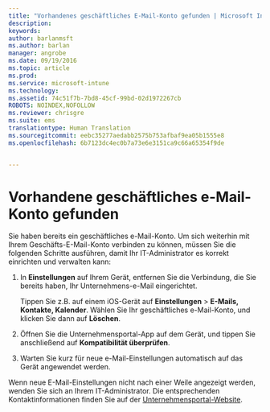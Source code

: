 ```yaml
---
title: "Vorhandenes geschäftliches E-Mail-Konto gefunden | Microsoft Intune"
description: 
keywords: 
author: barlanmsft
ms.author: barlan
manager: angrobe
ms.date: 09/19/2016
ms.topic: article
ms.prod: 
ms.service: microsoft-intune
ms.technology: 
ms.assetid: 74c51f7b-7bd8-45cf-99bd-02d1972267cb
ROBOTS: NOINDEX,NOFOLLOW
ms.reviewer: chrisgre
ms.suite: ems
translationtype: Human Translation
ms.sourcegitcommit: eebc35277aedabb2575b753afbaf9ea05b1555e8
ms.openlocfilehash: 6b7123dc4ec0b7a73e6e3151ca9c66a65354f9de


---
```


# <a name="existing-company-email-account-found"></a>Vorhandene geschäftliches e-Mail-Konto gefunden

Sie haben bereits ein geschäftliches e-Mail-Konto. Um sich weiterhin mit Ihrem Geschäfts-E-Mail-Konto verbinden zu können, müssen Sie die folgenden Schritte ausführen, damit Ihr IT-Administrator es korrekt einrichten und verwalten kann:

1.  In **Einstellungen** auf Ihrem Gerät, entfernen Sie die Verbindung, die Sie bereits haben, Ihr Unternehmens-e-Mail eingerichtet.

    Tippen Sie z.B. auf einem iOS-Gerät auf **Einstellungen** &gt; **E-Mails, Kontakte, Kalender**. Wählen Sie Ihr geschäftliches e-Mail-Konto, und klicken Sie dann auf **Löschen**.

2.  Öffnen Sie die Unternehmensportal-App auf dem Gerät, und tippen Sie anschließend auf **Kompatibilität überprüfen**.

3.  Warten Sie kurz für neue e-Mail-Einstellungen automatisch auf das Gerät angewendet werden.

Wenn neue E-Mail-Einstellungen nicht nach einer Weile angezeigt werden, wenden Sie sich an Ihrem IT-Administrator. Die entsprechenden Kontaktinformationen finden Sie auf der [Unternehmensportal-Website](http://portal.manage.microsoft.com).



<!--HONumber=Oct16_HO3-->



